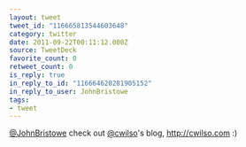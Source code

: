 ```yaml
---
layout: tweet
tweet_id: "116665813544603648"
category: twitter
date: 2011-09-22T00:11:12.000Z
source: TweetDeck
favorite_count: 0
retweet_count: 0
is_reply: true
in_reply_to_id: "116664620281905152"
in_reply_to_user: JohnBristowe
tags:
- tweet
---
```


[@JohnBristowe](https://twitter.com/@JohnBristowe) check out [@cwilso](https://twitter.com/@cwilso)'s blog, http://cwilso.com :)
